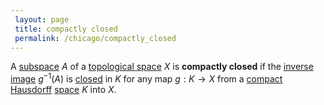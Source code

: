 ```yaml
---
 layout: page
 title: compactly closed
 permalink: /chicago/compactly_closed
---
```

A [subspace](https://mathgloss.github.io/MathGloss/subspace_topology) $A$ of a [topological space](https://mathgloss.github.io/MathGloss/topological_space) $X$ is **compactly closed** if the [inverse image](https://mathgloss.github.io/MathGloss/inverse_image) $g^{-1}(A)$ is [closed](https://mathgloss.github.io/MathGloss/closed) in $K$ for any map $g:K\to X$ from a [compact](https://mathgloss.github.io/MathGloss/compact) [Hausdorff](https://mathgloss.github.io/MathGloss/Hausdorff) [space](https://mathgloss.github.io/MathGloss/topological_space)  $K$ into $X$. 
